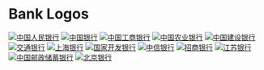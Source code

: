 Bank Logos
===

[![中国人民银行](./logos/pbc.svg)](http://www.pbc.gov.cn/)
[![中国银行](./logos/boc.svg)](https://www.boc.cn/)
[![中国工商银行](./logos/icbc.svg)](http://www.icbc.com.cn/icbc/)
[![中国农业银行](./logos/abchina.svg)](https://www.abchina.com/)
[![中国建设银行](./logos/ccb.svg)](http://www.ccb.com/)
[![交通银行](./logos/bankcomm.svg)](http://www.bankcomm.com/)
[![上海银行](./logos/bosc.svg)](https://www.bosc.cn/)
[![国家开发银行](./logos/cdb.svg)](http://www.cdb.com.cn/)
[![中信银行](./logos/citicbank.svg)](https://www.citicbank.com/)
[![招商银行](./logos/cmbchina.svg)](https://www.cmbchina.com/)
[![江苏银行](./logos/jsbchina.svg)](http://www.jsbchina.cn/)
[![中国邮政储蓄银行](./logos/psbc.svg)](https://www.psbc.com/cn/)
[![北京银行](./logos/bankofbeijing.svg)](http://www.bankofbeijing.com.cn/)